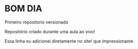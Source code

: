 # BOM DIA
 Primeiro repositorio versionado

Repositório criado durante uma aula ao vivo!

Essa linha eu adicionei diretamente no site! que impressionante
